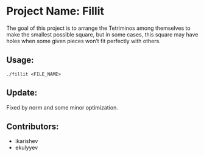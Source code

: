 # Project Name: Fillit

The goal of this project is to arrange the Tetriminos among themselves to make the smallest possible square, but in some cases, this square may have holes when some given pieces won’t fit perfectly with others.

## Usage:

```
./fillit <FILE_NAME>
```

## Update:

Fixed by norm and some minor optimization.


## Contributors:

* ikarishev
* ekulyyev
